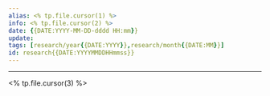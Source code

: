 ```yaml
---
alias: <% tp.file.cursor(1) %>
info: <% tp.file.cursor(2) %>
date: {{DATE:YYYY-MM-DD-dddd HH:mm}}
update: 
tags: [research/year{{DATE:YYYY}},research/month{{DATE:MM}}]
id: research{{DATE:YYYYMMDDHHmmss}}
---
```

---

<% tp.file.cursor(3) %>